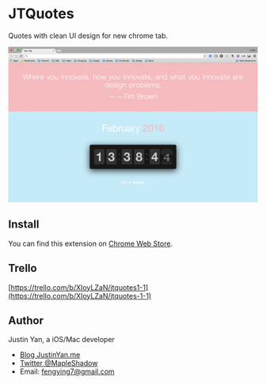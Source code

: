 # JTQuotes

Quotes with clean UI design for new chrome tab.

![Screenshot](./screenshot.jpeg)

## Install

You can find this extension on [Chrome Web Store](https://chrome.google.com/webstore/detail/jtquotes-start-page/gkbaceebanpgdmiigkfkebjkfkokfnbd).

## Trello

[https://trello.com/b/XIoyLZaN/jtquotes1-1](https://trello.com/b/XIoyLZaN/jtquotes-1-1)

## Author

Justin Yan, a iOS/Mac developer

- [Blog JustinYan.me](http://justinyan.me)
- [Twitter @MapleShadow](https://twitter.com/MapleShadow)
- Email: fengying7@gmail.com